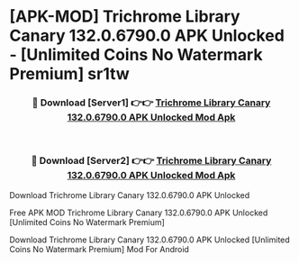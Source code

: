 # [APK-MOD] Trichrome Library Canary 132.0.6790.0 APK Unlocked - [Unlimited Coins No Watermark Premium] sr1tw



<div align="center">
<h3>🔴 Download [Server1] 👉👉 <a href="https://momento.my/?title=Trichrome_Library_Canary_132.0.6790.0_APK_Unlocked">Trichrome Library Canary 132.0.6790.0 APK Unlocked Mod Apk</a></h3><br>

<h3>🔴 Download [Server2] 👉👉 <a href="https://momento.my/?title=Trichrome_Library_Canary_132.0.6790.0_APK_Unlocked">Trichrome Library Canary 132.0.6790.0 APK Unlocked Mod Apk</a></h3>
</div>



Download Trichrome Library Canary 132.0.6790.0 APK Unlocked 

Free APK MOD Trichrome Library Canary 132.0.6790.0 APK Unlocked [Unlimited Coins No Watermark Premium]

Download Trichrome Library Canary 132.0.6790.0 APK Unlocked [Unlimited Coins No Watermark Premium] Mod For Android
